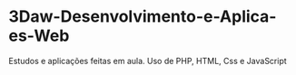 # 3Daw-Desenvolvimento-e-Aplica-es-Web
Estudos e aplicações feitas em aula.
Uso de PHP, HTML, Css e JavaScript
